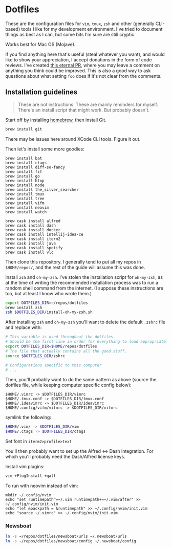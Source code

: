 # Dotfiles

These are the configuration files for `vim`, `tmux`, `zsh` and other (generally CLI-based) tools I like for my development environment. I've tried to document things as best as I can, but some bits I'm sure are still cryptic.

Works best for Mac OS (Mojave).

If you find anything here that's useful (steal whatever you want), and would like to show your appreciation, I accept donations in the form of code reviews.
I've created [this eternal PR](https://github.com/kinbiko/dotfiles/pull/14), where you may leave a comment on anything you think could be improved.
This is also a good way to ask questions about what setting `foo` does if it's not clear from the comments.

## Installation guidelines

> These are not instructions. These are mainly reminders for myself. There's an install script that might work. But probably doesn't.

Start off by installing [homebrew](https://brew.sh/), then install Git.

```bash
brew install git
```

There may be issues here around XCode CLI tools. Figure it out.

Then let's install some more goodies:

```
brew install bat
brew install ctags
brew install diff-so-fancy
brew install fzf
brew install go
brew install htop
brew install node
brew install the_silver_searcher
brew install tmux
brew install tree
brew install vifm
brew install neovim
brew install watch

brew cask install alfred
brew cask install dash
brew cask install docker
brew cask install intellij-idea-ce
brew cask install iterm2
brew cask install java
brew cask install spotify
brew cask install vlc
```

Then clone this repository. I generally tend to put all my repos in `$HOME/repos/`, and the rest of the guide will assume this was done.

Install `zsh` and `oh-my-zsh`. I've stolen the installation script for `oh-my-zsh`, as at the time of writing the recommended installation process was to run a random shell command from the internet. (I suppose these instructions are too, but at least I know who wrote them.)

```bash
export DOTFILES_DIR=~/repos/dotfiles
brew install zsh
zsh $DOTFILES_DIR/install-oh-my-zsh.sh
```

After installing `zsh` and `oh-my-zsh` you'll want to delete the default `.zshrc` file and replace with:

```bash
# This variable is used throughout the dotfiles.
# Should be the first line in order for everything to load appropriately
export DOTFILES_DIR=$HOME/repos/dotfiles
# The file that actually contains all the good stuff.
source $DOTFILES_DIR/zshrc

# Configurations specific to this computer
# ...
```

Then, you'll probably want to do the same pattern as above (source the dotfiles file, while keeping computer specific config below):

```
$HOME/.vimrc -> $DOTFILES_DIR/vimrc
$HOME/.tmux.conf -> $DOTFILES_DIR/tmux.conf
$HOME/.ideavimrc -> $DOTFILES_DIR/ideavimrc
$HOME/.config/vifm/vifmrc -> $DOTFILES_DIR/vifmrc
```

symlink the following:

```bash
$HOME/.vim/ -> $DOTFILES_DIR/vim
$HOME/.ctags -> $DOTFILES_DIR/ctags
```

Set font in `iterm2>profile>text`

You'll then probably want to set up the Alfred <-> Dash integration. For which you'll probably need the Dash/Alfred license keys.

Install vim plugins:

```bash
vim +PlugInstall +qall
```

To run with neovim instead of vim:

```
mkdir ~/.config/nvim
echo "set runtimepath^=~/.vim runtimepath+=~/.vim/after" >> ~/.config/nvim/init.vim
echo "let &packpath = &runtimepath" >> ~/.config/nvim/init.vim
echo "source ~/.vimrc" >> ~/.config/nvim/init.vim
```

### Newsboat

```bash
ln -s ~/repos/dotfiles/newsboat/urls ~/.newsboat/urls
ln -s ~/repos/dotfiles/newsboat/config ~/.newsboat/config
```
